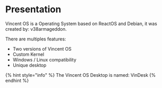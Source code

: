 # Presentation

Vincent OS is a Operating System based on ReactOS and Debian, it was created by: v38armageddon.

There are multiples features:

* Two versions of Vincent OS
* Custom Kernel
* Windows / Linux compatibility
* Unique desktop

{% hint style="info" %}
The Vincent OS Desktop is named: VinDesk
{% endhint %}
